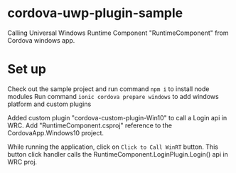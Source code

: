 # cordova-uwp-plugin-sample

Calling Universal Windows Runtime Component "RuntimeComponent" from Cordova windows app.

# Set up 
Check out the sample project and run command `npm i` to install node modules
Run command `ionic cordova prepare windows` to add windows platform and custom plugins

Added custom plugin "cordova-custom-plugin-Win10" to call a Login api in WRC. Add "RuntimeComponent.csproj" reference to the CordovaApp.Windows10 project.

While running the application, click on `Click to Call WinRT` button.  This button click handler calls the RuntimeComponent.LoginPlugin.Login() api in WRC proj.
